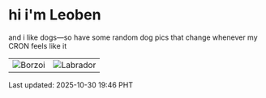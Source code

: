 # hi i'm Leoben

and i like dogs—so have some random dog pics that change whenever my CRON feels like it

|  |  |
|--------|----------|
| ![Borzoi](https://random-dog-vercel.vercel.app/api/random-borzoi?v=1761824792) | ![Labrador](https://random-dog-vercel.vercel.app/api/random-labrador?v=1761824792) |

Last updated: 2025-10-30 19:46 PHT
